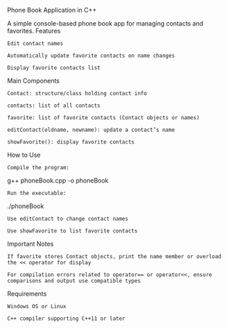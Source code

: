 Phone Book Application in C++

A simple console-based phone book app for managing contacts and favorites.
Features

    Edit contact names

    Automatically update favorite contacts on name changes

    Display favorite contacts list

Main Components

    Contact: structure/class holding contact info

    contacts: list of all contacts

    favorite: list of favorite contacts (Contact objects or names)

    editContact(oldname, newname): update a contact’s name

    showFavorite(): display favorite contacts

How to Use

    Compile the program:

g++ phoneBook.cpp -o phoneBook

    Run the executable:

./phoneBook

    Use editContact to change contact names

    Use showFavorite to list favorite contacts

Important Notes

    If favorite stores Contact objects, print the name member or overload the << operator for display

    For compilation errors related to operator== or operator<<, ensure comparisons and output use compatible types

Requirements

    Windows OS or Linux

    C++ compiler supporting C++11 or later